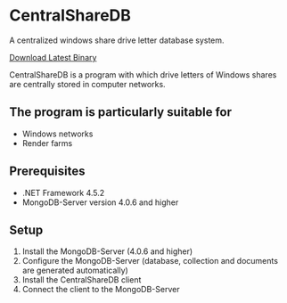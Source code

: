 # CentralShareDB
A centralized windows share drive letter database system. 

[Download Latest Binary](https://github.com/laurence-trippen/CentralShareDB/releases/latest)

CentralShareDB is a program with which drive letters of Windows shares are centrally stored in computer networks.

## The program is particularly suitable for

* Windows networks
* Render farms

## Prerequisites
* .NET Framework 4.5.2
* MongoDB-Server version 4.0.6 and higher

## Setup
1. Install the MongoDB-Server (4.0.6 and higher)
2. Configure the MongoDB-Server (database, collection and documents are generated automatically)
3. Install the CentralShareDB client
4. Connect the client to the MongoDB-Server

